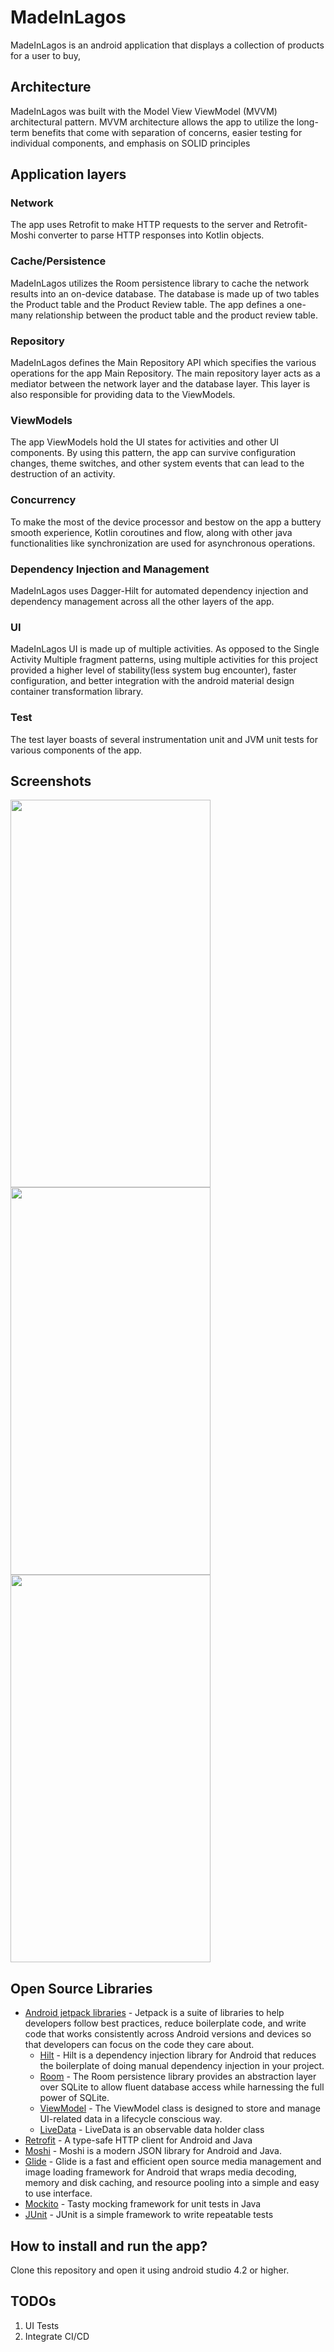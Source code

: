 # MadeInLagos
MadeInLagos is an android application that displays a collection of products for a user to buy, 

## Architecture  
MadeInLagos was built with the Model View ViewModel (MVVM) architectural pattern. MVVM architecture allows the app to utilize the long-term benefits that come with separation of concerns, easier testing for individual components, and emphasis on SOLID principles

## Application layers
### Network 
The app uses Retrofit to make HTTP requests to the server and Retrofit-Moshi converter to parse HTTP responses into Kotlin objects.

### Cache/Persistence
MadeInLagos utilizes the Room persistence library to cache the network results into an on-device database. The database is made up of two tables the Product table and the Product Review table. The app defines a one-many relationship between the product table and the product review table.

### Repository
MadeInLagos defines the Main Repository API which specifies the various operations for the app Main Repository. The main repository layer acts as a mediator between the network layer and the database layer. This layer is also responsible for providing data to the ViewModels.

### ViewModels
The app ViewModels hold the UI states for activities and other UI components. By using this pattern, the app can survive configuration changes, theme switches, and other system events that can lead to the destruction of an activity. 

### Concurrency
To make the most of the device processor and bestow on the app a buttery smooth experience, Kotlin coroutines and flow, along with other java functionalities like
synchronization are used for asynchronous operations.

### Dependency Injection and Management
MadeInLagos uses Dagger-Hilt for automated dependency injection and dependency management across all the other layers of the app.

### UI
MadeInLagos UI is made up of multiple activities. As opposed to the Single Activity Multiple fragment patterns, using multiple activities for this project provided a higher level of stability(less system bug encounter), faster configuration, and better integration with the android material design container transformation library. 

### Test 
The test layer boasts of several instrumentation unit and JVM unit tests for various components of the app. 

## Screenshots 
<img src="https://user-images.githubusercontent.com/43956851/118416093-e3a48080-b6a5-11eb-8c67-886fb083e2a1.jpg" width="320" height="620"> <img src="https://user-images.githubusercontent.com/43956851/118416095-e56e4400-b6a5-11eb-8fc9-f73ffa1296f6.jpg" width="320" height="620"> <img src="https://user-images.githubusercontent.com/43956851/118416096-e606da80-b6a5-11eb-903c-11c429faeca7.jpg" width="320" height="620"> 

## Open Source Libraries
- [Android jetpack libraries](https://developer.android.com/jetpack/androidx/explorer?gclid=CjwKCAjwhYOFBhBkEiwASF3KGTac0YRSxUBKOGs8ijgrUnngjG5jASGw5R09q_RvBa8o757jVzWoFRoCywYQAvD_BwE&gclsrc=aw.ds) - Jetpack is a suite of libraries to help developers follow best practices, reduce boilerplate code, and write code that works consistently across Android versions and devices so that developers can focus on the code they care about.
   - [Hilt](https://dagger.dev/hilt/) - Hilt is a dependency injection library for Android that reduces the boilerplate of doing manual dependency injection in your project.
   - [Room](https://developer.android.com/jetpack/androidx/releases/room?gclid=CjwKCAjwhYOFBhBkEiwASF3KGd14uH0mczjs1QvWp9T6rrfHQgEaKr4oQ9CH9Rc_c4-HWQ2BRqfICRoC7GYQAvD_BwE&gclsrc=aw.ds) - The Room persistence library provides an abstraction layer over SQLite to allow fluent database access while harnessing the full power of SQLite.
   - [ViewModel](https://developer.android.com/topic/libraries/architecture/viewmodel?gclid=CjwKCAjwhYOFBhBkEiwASF3KGbiALGtSlPqie66yGppiYX8OudQ-Su9iKz6u7RR4HAje-SqEPGhJnRoCetYQAvD_BwE&gclsrc=aw.ds) - The ViewModel class is designed to store and manage UI-related data in a lifecycle conscious way. 
   - [LiveData](https://developer.android.com/topic/libraries/architecture/livedata) - LiveData is an observable data holder class 
- [Retrofit](https://square.github.io/retrofit/) - A type-safe HTTP client for Android and Java
- [Moshi](https://github.com/square/moshi) - Moshi is a modern JSON library for Android and Java.
- [Glide](https://github.com/bumptech/glide) - Glide is a fast and efficient open source media management and image loading framework for Android that wraps media decoding, memory and disk caching, and resource pooling into a simple and easy to use interface.
- [Mockito](https://site.mockito.org/) - Tasty mocking framework for unit tests in Java 
- [JUnit](https://junit.org/junit4/) - JUnit is a simple framework to write repeatable tests

## How to install and run the app?
Clone this repository and open it using android studio 4.2 or higher.

## TODOs
1. UI Tests 
2. Integrate CI/CD 
